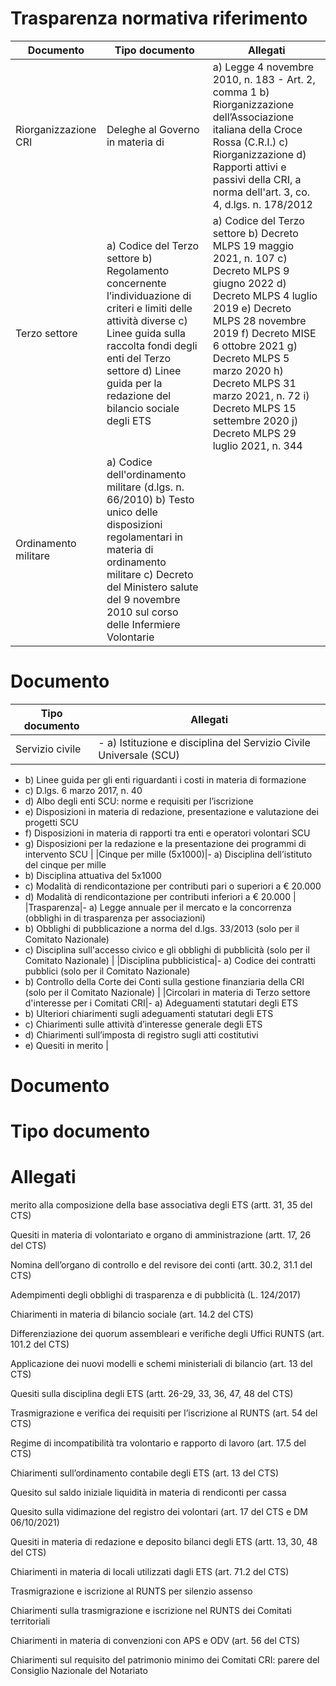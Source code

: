 # Trasparenza normativa riferimento

|Documento|Tipo documento|Allegati|
|---|---|---|
|Riorganizzazione CRI|Deleghe al Governo in materia di|a) Legge 4 novembre 2010, n. 183 - Art. 2, comma 1 b) Riorganizzazione dell’Associazione italiana della Croce Rossa (C.R.I.) c) Riorganizzazione d) Rapporti attivi e passivi della CRI, a norma dell'art. 3, co. 4, d.lgs. n. 178/2012|
|Terzo settore|a) Codice del Terzo settore b) Regolamento concernente l’individuazione di criteri e limiti delle attività diverse c) Linee guida sulla raccolta fondi degli enti del Terzo settore d) Linee guida per la redazione del bilancio sociale degli ETS|a) Codice del Terzo settore b) Decreto MLPS 19 maggio 2021, n. 107 c) Decreto MLPS 9 giugno 2022 d) Decreto MLPS 4 luglio 2019 e) Decreto MLPS 28 novembre 2019 f) Decreto MISE 6 ottobre 2021 g) Decreto MLPS 5 marzo 2020 h) Decreto MLPS 31 marzo 2021, n. 72 i) Decreto MLPS 15 settembre 2020 j) Decreto MLPS 29 luglio 2021, n. 344|
|Ordinamento militare|a) Codice dell'ordinamento militare (d.lgs. n. 66/2010) b) Testo unico delle disposizioni regolamentari in materia di ordinamento militare c) Decreto del Ministero salute del 9 novembre 2010 sul corso delle Infermiere Volontarie| |

# Documento

|Tipo documento|Allegati|
|---|---|
|Servizio civile|- a) Istituzione e disciplina del Servizio Civile Universale (SCU)
- b) Linee guida per gli enti riguardanti i costi in materia di formazione
- c) D.lgs. 6 marzo 2017, n. 40
- d) Albo degli enti SCU: norme e requisiti per l’iscrizione
- e) Disposizioni in materia di redazione, presentazione e valutazione dei progetti SCU
- f) Disposizioni in materia di rapporti tra enti e operatori volontari SCU
- g) Disposizioni per la redazione e la presentazione dei programmi di intervento SCU
|
|Cinque per mille (5x1000)|- a) Disciplina dell’istituto del cinque per mille
- b) Disciplina attuativa del 5x1000
- c) Modalità di rendicontazione per contributi pari o superiori a € 20.000
- d) Modalità di rendicontazione per contributi inferiori a € 20.000
|
|Trasparenza|- a) Legge annuale per il mercato e la concorrenza (obblighi in di trasparenza per associazioni)
- b) Obblighi di pubblicazione a norma del d.lgs. 33/2013 (solo per il Comitato Nazionale)
- c) Disciplina sull'accesso civico e gli obblighi di pubblicità (solo per il Comitato Nazionale)
|
|Disciplina pubblicistica|- a) Codice dei contratti pubblici (solo per il Comitato Nazionale)
- b) Controllo della Corte dei Conti sulla gestione finanziaria della CRI (solo per il Comitato Nazionale)
|
|Circolari in materia di Terzo settore d'interesse per i Comitati CRI|- a) Adeguamenti statutari degli ETS
- b) Ulteriori chiarimenti sugli adeguamenti statutari degli ETS
- c) Chiarimenti sulle attività d’interesse generale degli ETS
- d) Chiarimenti sull’imposta di registro sugli atti costitutivi
- e) Quesiti in merito
|

# Documento

# Tipo documento

# Allegati

merito alla composizione della base associativa degli ETS (artt. 31, 35 del CTS)

Quesiti in materia di volontariato e organo di amministrazione (artt. 17, 26 del CTS)

Nomina dell’organo di controllo e del revisore dei conti (artt. 30.2, 31.1 del CTS)

Adempimenti degli obblighi di trasparenza e di pubblicità (L. 124/2017)

Chiarimenti in materia di bilancio sociale (art. 14.2 del CTS)

Differenziazione dei quorum assembleari e verifiche degli Uffici RUNTS (art. 101.2 del CTS)

Applicazione dei nuovi modelli e schemi ministeriali di bilancio (art. 13 del CTS)

Quesiti sulla disciplina degli ETS (artt. 26-29, 33, 36, 47, 48 del CTS)

Trasmigrazione e verifica dei requisiti per l’iscrizione al RUNTS (art. 54 del CTS)

Regime di incompatibilità tra volontario e rapporto di lavoro (art. 17.5 del CTS)

Chiarimenti sull’ordinamento contabile degli ETS (art. 13 del CTS)

Quesito sul saldo iniziale liquidità in materia di rendiconti per cassa

Quesito sulla vidimazione del registro dei volontari (art. 17 del CTS e DM 06/10/2021)

Quesiti in materia di redazione e deposito bilanci degli ETS (artt. 13, 30, 48 del CTS)

Chiarimenti in materia di locali utilizzati dagli ETS (art. 71.2 del CTS)

Trasmigrazione e iscrizione al RUNTS per silenzio assenso

Chiarimenti sulla trasmigrazione e iscrizione nel RUNTS dei Comitati territoriali

Chiarimenti in materia di convenzioni con APS e ODV (art. 56 del CTS)

Chiarimenti sul requisito del patrimonio minimo dei Comitati CRI: parere del Consiglio Nazionale del Notariato

